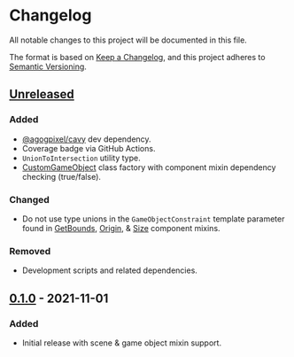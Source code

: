 # Changelog

All notable changes to this project will be documented in this file.

The format is based on [Keep a Changelog](https://keepachangelog.com/en/1.0.0/), and this project adheres to [Semantic Versioning](https://semver.org/spec/v2.0.0.html).

## [Unreleased]

### Added

-   [@agogpixel/cavy](https://github.com/agogpixel/cavy) dev dependency.
-   Coverage badge via GitHub Actions.
-   `UnionToIntersection` utility type.
-   [CustomGameObject](./src/mixins/gameobjects/custom-gameobject.ts) class factory with component mixin dependency checking (true/false).

### Changed

-   Do not use type unions in the `GameObjectConstraint` template parameter found in [GetBounds](./src/mixins/gameobjects/components/get-bounds.ts), [Origin](./src/mixins/gameobjects/components/origin.ts), & [Size](./src/mixins/gameobjects/components/size.ts) component mixins.

### Removed

-   Development scripts and related dependencies.

## [0.1.0] - 2021-11-01

### Added

-   Initial release with scene & game object mixin support.

[unreleased]: https://github.com/agogpixel/phaser3-ts-utils/compare/v0.1.0...HEAD
[0.1.0]: https://github.com/agogpixel/phaser3-ts-utils/releases/tag/v0.1.0
